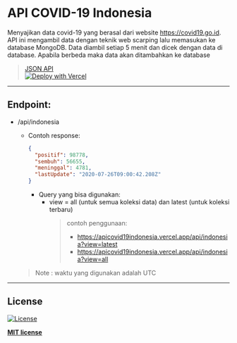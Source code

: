 # API COVID-19 Indonesia

Menyajikan data covid-19 yang berasal dari website https://covid19.go.id. API ini mengambil data dengan teknik web scarping lalu memasukan ke database MongoDB. Data diambil setiap 5 menit dan dicek dengan data di database. Apabila berbeda maka data akan ditambahkan ke database <br>

><a href="https://apicovid19indonesia.vercel.app/">JSON API</a><br>
>[![Deploy with Vercel](https://vercel.com/button)](https://vercel.com/import/git?s=https%3A%2F%2Fgithub.com%2FReynadi531%2Fapi-covid19-indonesia)
---
## Endpoint:
* /api/indonesia
  - Contoh response:
      ```json
      {
        "positif": 98778,
        "sembuh": 56655,
        "meninggal": 4781,
        "lastUpdate": "2020-07-26T09:00:42.208Z"
      }
      ```
    * Query yang bisa digunakan:
      * view = all (untuk semua koleksi data) dan latest (untuk koleksi terbaru)
        >contoh penggunaan:
          >* https://apicovid19indonesia.vercel.app/api/indonesia?view=latest
          >* https://apicovid19indonesia.vercel.app/api/indonesia?view=all

  >Note : waktu yang digunakan adalah UTC
---
## License

[![License](http://img.shields.io/:license-mit-blue.svg?style=flat-square)](http://badges.mit-license.org)

**[MIT license](http://opensource.org/licenses/mit-license.php)**

